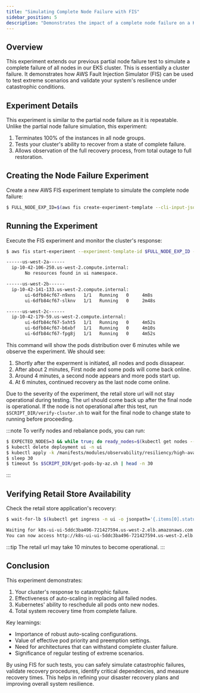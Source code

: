 ```yaml
---
title: "Simulating Complete Node Failure with FIS"
sidebar_position: 5
description: "Demonstrates the impact of a complete node failure on a Kubernetes environment using AWS Fault Injection Simulator."
---
```


## Overview

This experiment extends our previous partial node failure test to simulate a complete failure of all nodes in our EKS cluster. This is essentially a cluster failure. It demonstrates how AWS Fault Injection Simulator (FIS) can be used to test extreme scenarios and validate your system's resilience under catastrophic conditions.

## Experiment Details

This experiment is similar to the partial node failure as it is repeatable. Unlike the partial node failure simulation, this experiment:

1. Terminates 100% of the instances in all node groups.
2. Tests your cluster's ability to recover from a state of complete failure.
3. Allows observation of the full recovery process, from total outage to full restoration.

## Creating the Node Failure Experiment

Create a new AWS FIS experiment template to simulate the complete node failure:

```bash
$ FULL_NODE_EXP_ID=$(aws fis create-experiment-template --cli-input-json '{"description":"NodeDeletion","targets":{"Nodegroups-Target-1":{"resourceType":"aws:eks:nodegroup","resourceTags":{"eksctl.cluster.k8s.io/v1alpha1/cluster-name":"eks-workshop"},"selectionMode":"ALL"}},"actions":{"nodedeletion":{"actionId":"aws:eks:terminate-nodegroup-instances","parameters":{"instanceTerminationPercentage":"100"},"targets":{"Nodegroups":"Nodegroups-Target-1"}}},"stopConditions":[{"source":"none"}],"roleArn":"'$FIS_ROLE_ARN'","tags":{"ExperimentSuffix": "'$RANDOM_SUFFIX'"}}' --output json | jq -r '.experimentTemplate.id')
```

## Running the Experiment

Execute the FIS experiment and monitor the cluster's response:

```bash timeout=420 wait=30
$ aws fis start-experiment --experiment-template-id $FULL_NODE_EXP_ID --output json && $SCRIPT_DIR/node-failure.sh && timeout 360s $SCRIPT_DIR/get-pods-by-az.sh

------us-west-2a------
  ip-10-42-106-250.us-west-2.compute.internal:
       No resources found in ui namespace.

------us-west-2b------
  ip-10-42-141-133.us-west-2.compute.internal:
       ui-6dfb84cf67-n9xns   1/1   Running   0     4m8s
       ui-6dfb84cf67-slknv   1/1   Running   0     2m48s

------us-west-2c------
  ip-10-42-179-59.us-west-2.compute.internal:
       ui-6dfb84cf67-5xht5   1/1   Running   0     4m52s
       ui-6dfb84cf67-b6xbf   1/1   Running   0     4m10s
       ui-6dfb84cf67-fpg8j   1/1   Running   0     4m52s
```

This command will show the pods distribution over 6 minutes while we observe the experiment. We should see:

1. Shortly after the experment is initiated, all nodes and pods dissapear.
2. After about 2 minutes, First node and some pods will come back online.
3. Around 4 minutes, a second node appears and more pods start up.
4. At 6 minutes, continued recovery as the last node come online.

Due to the severity of the experiment, the retail store url will not stay operational during testing. The url should come back up after the final node is operational. If the node is not operational after this test, run `$SCRIPT_DIR/verify-clsuter.sh` to wait for the final node to change state to running before proceeding.

:::note
To verify nodes and rebalance pods, you can run:

```bash timeout=300 wait=30
$ EXPECTED_NODES=3 && while true; do ready_nodes=$(kubectl get nodes --no-headers | grep " Ready" | wc -l); if [ "$ready_nodes" -eq "$EXPECTED_NODES" ]; then echo "All $EXPECTED_NODES expected nodes are ready."; echo "Listing the ready nodes:"; kubectl get nodes | grep " Ready"; break; else echo "Waiting for all $EXPECTED_NODES nodes to be ready... (Currently $ready_nodes are ready)"; sleep 10; fi; done
$ kubectl delete deployment ui -n ui
$ kubectl apply -k /manifests/modules/observability/resiliency/high-availability/config/
$ sleep 30
$ timeout 5s $SCRIPT_DIR/get-pods-by-az.sh | head -n 30
```

:::

## Verifying Retail Store Availability

Check the retail store application's recovery:

```bash timeout=900 wait=30
$ wait-for-lb $(kubectl get ingress -n ui -o jsonpath='{.items[0].status.loadBalancer.ingress[0].hostname}')

Waiting for k8s-ui-ui-5ddc3ba496-721427594.us-west-2.elb.amazonaws.com...
You can now access http://k8s-ui-ui-5ddc3ba496-721427594.us-west-2.elb.amazonaws.com
```

:::tip
The retail url may take 10 minutes to become operational.
:::

## Conclusion

This experiment demonstrates:

1. Your cluster's response to catastrophic failure.
2. Effectiveness of auto-scaling in replacing all failed nodes.
3. Kubernetes' ability to reschedule all pods onto new nodes.
4. Total system recovery time from complete failure.

Key learnings:

- Importance of robust auto-scaling configurations.
- Value of effective pod priority and preemption settings.
- Need for architectures that can withstand complete cluster failure.
- Significance of regular testing of extreme scenarios.

By using FIS for such tests, you can safely simulate catastrophic failures, validate recovery procedures, identify critical dependencies, and measure recovery times. This helps in refining your disaster recovery plans and improving overall system resilience.
